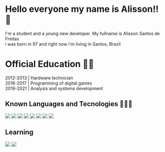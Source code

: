 <h1 align="left"> Hello everyone my name is Alisson!! 👋 </h1>

<a> I'm a student and a young new developer. My fullname is Alisson Santos de Freitas <br>
  i was born in 97 and right now i'm living in Santos, Brazil </a> 
 <h1>Official Education 👨‍🎓</h1>
 
 2012-2013 | Hardware technician <br>
 2016-2017 | Programming of digital games <br>
 2019-2021 | Analysis and systems development <br>

## Known Languages and Tecnologies 👨🏻‍💻

<div>
<img src ="https://camo.githubusercontent.com/19f686ee7be9e84e002135a16411658939d431a3f6c7f513498ff2d1e511b5b9/68747470733a2f2f696d672e736869656c64732e696f2f62616467652f6a6176612d2532334544384230302e7376673f267374796c653d666f722d7468652d6261646765266c6f676f3d6a617661266c6f676f436f6c6f723d7768697465">

<img src = "https://camo.githubusercontent.com/3e5d8d4a2d78dcb21a82bb298203100f0aabe72adbb081c26b50daae0d45a1a9/68747470733a2f2f696d672e736869656c64732e696f2f62616467652f432532302d2532333030353939432e7376673f267374796c653d666f722d7468652d6261646765266c6f676f3d63266c6f676f436f6c6f723d7768697465">
<img src = "https://camo.githubusercontent.com/5f6f8c24e727afbd6689cffdf17727a7c968bbc2719fb3f90f9ff47117a68f64/68747470733a2f2f696d672e736869656c64732e696f2f62616467652f432b2b2532302d2532333030353939432e7376673f267374796c653d666f722d7468652d6261646765266c6f676f3d63253242253242266f676f436f6c6f723d7768697465" >
<img src = "https://camo.githubusercontent.com/05d2f2ba05f742f96a5cb1ba1869833b54dc652c66a6012fe893f9921f49fd31/68747470733a2f2f696d672e736869656c64732e696f2f62616467652f432532332532302d2532333030353939432e7376673f267374796c653d666f722d7468652d6261646765266c6f676f3d632d7368617270266c6f676f436f6c6f723d7768697465">
<img src = "https://camo.githubusercontent.com/6c74e2cbeaf8f414d3f1fac7f9e088ebfc0a28699cd61d844df2130b0dc2fb12/68747470733a2f2f696d672e736869656c64732e696f2f62616467652f7068702d2532333737374242342e7376673f267374796c653d666f722d7468652d6261646765266c6f676f3d706870266c6f676f436f6c6f723d7768697465">
<img src = "https://camo.githubusercontent.com/62d37abe760867620e0baea1066303719d630a82936837ba7bff6b0c754e3c9f/68747470733a2f2f696d672e736869656c64732e696f2f62616467652f6a6176617363726970742532302d2532333332333333302e7376673f267374796c653d666f722d7468652d6261646765266c6f676f3d6a617661736372697074266c6f676f436f6c6f723d253233463744463145"> 
<img src = 
 "https://camo.githubusercontent.com/4524c09f8c821218b3c602e3e5a222ce00c290c2f87e264b40f398a6b486bd91/68747470733a2f2f696d672e736869656c64732e696f2f62616467652f6d7973716c2d2532333030303030662e7376673f267374796c653d666f722d7468652d6261646765266c6f676f3d6d7973716c266c6f676f436f6c6f723d7768697465">
 <img src = "https://camo.githubusercontent.com/f64232dc8fb426d866d9e40379e5eafbcf2d739a4fb1e895440666522d1d0f73/68747470733a2f2f696d672e736869656c64732e696f2f62616467652f41726475696e6f2d3030393739442e7376673f267374796c653d666f722d7468652d6261646765266c6f676f3d41726475696e6f266c6f676f436f6c6f723d7768697465">

</div>

## Learning
<div>
<img src = "https://camo.githubusercontent.com/c567bc8fea35a350406f3ad80e2ec6dd76dea5f756187908f35322bbbc8bc77c/68747470733a2f2f696d672e736869656c64732e696f2f62616467652f626f6f7473747261702532302d2532333536334437432e7376673f267374796c653d666f722d7468652d6261646765266c6f676f3d626f6f747374726170266c6f676f436f6c6f723d7768697465">
 <img src = "https://camo.githubusercontent.com/4fc62a5de4c303d13ec655835c7de5e09c9d113b79fdde5b88cf75287e78e4ff/68747470733a2f2f696d672e736869656c64732e696f2f62616467652f616e67756c61722d4532333233372e7376673f267374796c653d666f722d7468652d6261646765266c6f676f3d616e67756c6172266c6f676f436f6c6f723d7768697465">
 
 </div>
 
<!--
**alisson199/alisson199** is a ✨ _special_ ✨ repository because its `README.md` (this file) appears on your GitHub profile.

Here are some ideas to get you started:

- 🔭 I’m currently working on ...
- 🌱 I’m currently learning ...
- 👯 I’m looking to collaborate on ...
- 🤔 I’m looking for help with ...
- 💬 Ask me about ...
- 📫 How to reach me: ...
- 😄 Pronouns: ...
- ⚡ Fun fact: ...
-->
